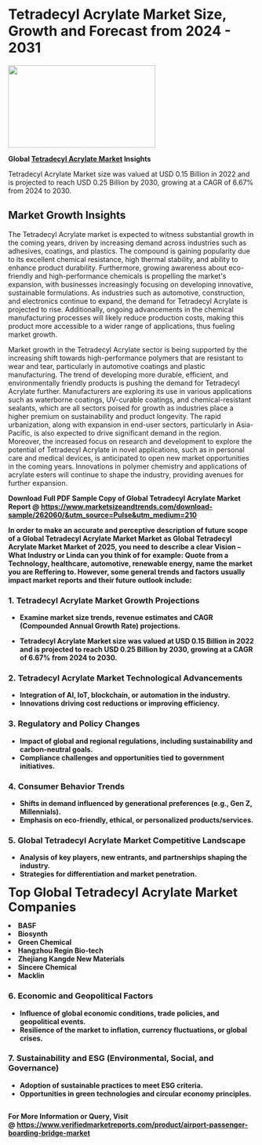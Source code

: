 <H1>Tetradecyl Acrylate Market Size, Growth and Forecast from 2024 - 2031</H1><img class="aligncenter size-medium wp-image-584254" src="https://thirdeyenews.in/wp-content/uploads/2024/09/Global-Market-Research-300x168.jpeg" alt="" width="300" height="168" /><p><strong>Global&nbsp;<a href="https://www.marketsizeandtrends.com/download-sample/262060/&amp;utm_source=Pulse&amp;utm_medium=210">Tetradecyl Acrylate Market</a> Insights</strong></p><p>Tetradecyl Acrylate Market size was valued at USD 0.15 Billion in 2022 and is projected to reach USD 0.25 Billion by 2030, growing at a CAGR of 6.67% from 2024 to 2030.</p><p><h2>Market Growth Insights</h2> <p>The Tetradecyl Acrylate market is expected to witness substantial growth in the coming years, driven by increasing demand across industries such as adhesives, coatings, and plastics. The compound is gaining popularity due to its excellent chemical resistance, high thermal stability, and ability to enhance product durability. Furthermore, growing awareness about eco-friendly and high-performance chemicals is propelling the market's expansion, with businesses increasingly focusing on developing innovative, sustainable formulations. As industries such as automotive, construction, and electronics continue to expand, the demand for Tetradecyl Acrylate is projected to rise. Additionally, ongoing advancements in the chemical manufacturing processes will likely reduce production costs, making this product more accessible to a wider range of applications, thus fueling market growth.</p> <p><strong></strong></p> <p>Market growth in the Tetradecyl Acrylate sector is being supported by the increasing shift towards high-performance polymers that are resistant to wear and tear, particularly in automotive coatings and plastic manufacturing. The trend of developing more durable, efficient, and environmentally friendly products is pushing the demand for Tetradecyl Acrylate further. Manufacturers are exploring its use in various applications such as waterborne coatings, UV-curable coatings, and chemical-resistant sealants, which are all sectors poised for growth as industries place a higher premium on sustainability and product longevity. The rapid urbanization, along with expansion in end-user sectors, particularly in Asia-Pacific, is also expected to drive significant demand in the region. Moreover, the increased focus on research and development to explore the potential of Tetradecyl Acrylate in novel applications, such as in personal care and medical devices, is anticipated to open new market opportunities in the coming years. Innovations in polymer chemistry and applications of acrylate esters will continue to shape the industry, providing avenues for further expansion.</p> <p><strong></p><p><span class=""><strong>Download Full PDF Sample Copy of Global Tetradecyl Acrylate Market Report</strong> @ <a href="https://www.marketsizeandtrends.com/download-sample/262060/&amp;utm_source=Pulse&amp;utm_medium=210" target="_blank">https://www.marketsizeandtrends.com/download-sample/262060/&amp;utm_source=Pulse&amp;utm_medium=210</a></span></p><p>In order to make an accurate and perceptive description of future scope of a Global&nbsp;Tetradecyl Acrylate Market Market as Global&nbsp;Tetradecyl Acrylate Market Market of 2025, you need to describe a clear Vision &ndash; What Industry or Linda can you think of for example: Quote from a Technology, healthcare, automotive, renewable energy, name the market you are Reffering to. However, some general trends and factors usually impact market reports and their future outlook include:</p><h3>1.&nbsp;<strong>Tetradecyl Acrylate Market Growth Projections</strong></h3><ul><li>Examine market size trends, revenue estimates and CAGR (Compounded Annual Growth Rate) projections.</li><li><p>Tetradecyl Acrylate Market size was valued at USD 0.15 Billion in 2022 and is projected to reach USD 0.25 Billion by 2030, growing at a CAGR of 6.67% from 2024 to 2030.</p></li></ul><h3>2.&nbsp;<strong>Tetradecyl Acrylate Market Technological Advancements</strong></h3><ul><li>Integration of AI, IoT, blockchain, or automation in the industry.</li><li>Innovations driving cost reductions or improving efficiency.</li></ul><h3>3.&nbsp;<strong>Regulatory and Policy Changes</strong></h3><ul><li>Impact of global and regional regulations, including sustainability and carbon-neutral goals.</li><li>Compliance challenges and opportunities tied to government initiatives.</li></ul><h3>4.&nbsp;<strong>Consumer Behavior Trends</strong></h3><ul><li>Shifts in demand influenced by generational preferences (e.g., Gen Z, Millennials).</li><li>Emphasis on eco-friendly, ethical, or personalized products/services.</li></ul><h3>5.&nbsp;<strong>Global Tetradecyl Acrylate Market Competitive Landscape</strong></h3><ul><li>Analysis of key players, new entrants, and partnerships shaping the industry.</li><li>Strategies for differentiation and market penetration.</li></ul><p data-pm-slice="1 1 []"><span style="color: inherit; font-family: inherit; font-size: 25px;">Top Global Tetradecyl Acrylate Market Companies</span></p><div class="" data-test-id=""><p><li>BASF</li><li> Biosynth</li><li> Green Chemical</li><li> Hangzhou Regin Bio-tech</li><li> Zhejiang Kangde New Materials</li><li> Sincere Chemical</li><li> Macklin</li></p></div><h3>6.&nbsp;<strong>Economic and Geopolitical Factors</strong></h3><ul><li>Influence of global economic conditions, trade policies, and geopolitical events.</li><li>Resilience of the market to inflation, currency fluctuations, or global crises.</li></ul><h3>7.&nbsp;<strong>Sustainability and ESG (Environmental, Social, and Governance)</strong></h3><ul><li>Adoption of sustainable practices to meet ESG criteria.</li><li>Opportunities in green technologies and circular economy principles.</li></ul><h2><strong style="font-size: 14px;">For More Information or Query, Visit @&nbsp;</strong><a style="background-color: #ffffff; font-size: 14px;" href="https://www.marketsizeandtrends.com/report/tetradecyl-acrylate-market/" target="_blank">https://www.verifiedmarketreports.com/product/airport-passenger-boarding-bridge-market</a></h2>
